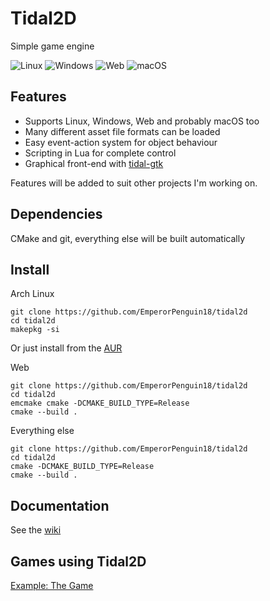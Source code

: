 # Tidal2D
Simple game engine

![Linux](https://github.com/EmperorPenguin18/tidal2d/actions/workflows/linux.yml/badge.svg)
![Windows](https://github.com/EmperorPenguin18/tidal2d/actions/workflows/windows.yml/badge.svg)
![Web](https://github.com/EmperorPenguin18/tidal2d/actions/workflows/web.yml/badge.svg)
![macOS](https://github.com/EmperorPenguin18/tidal2d/actions/workflows/macos.yml/badge.svg)

## Features
- Supports Linux, Windows, Web and probably macOS too
- Many different asset file formats can be loaded
- Easy event-action system for object behaviour
- Scripting in Lua for complete control
- Graphical front-end with [tidal-gtk](https://github.com/EmperorPenguin18/tidal-gtk)

Features will be added to suit other projects I'm working on.

## Dependencies

CMake and git, everything else will be built automatically

## Install
Arch Linux
```
git clone https://github.com/EmperorPenguin18/tidal2d
cd tidal2d
makepkg -si
```
Or just install from the [AUR](https://aur.archlinux.org/packages/tidal2d)

Web
```
git clone https://github.com/EmperorPenguin18/tidal2d
cd tidal2d
emcmake cmake -DCMAKE_BUILD_TYPE=Release
cmake --build .
```

Everything else
```
git clone https://github.com/EmperorPenguin18/tidal2d
cd tidal2d
cmake -DCMAKE_BUILD_TYPE=Release
cmake --build .
```
## Documentation
See the [wiki](https://github.com/EmperorPenguin18/tidal2d/wiki/)
## Games using Tidal2D
[Example: The Game](https://github.com/EmperorPenguin18/tidal2d/tree/main/example)
